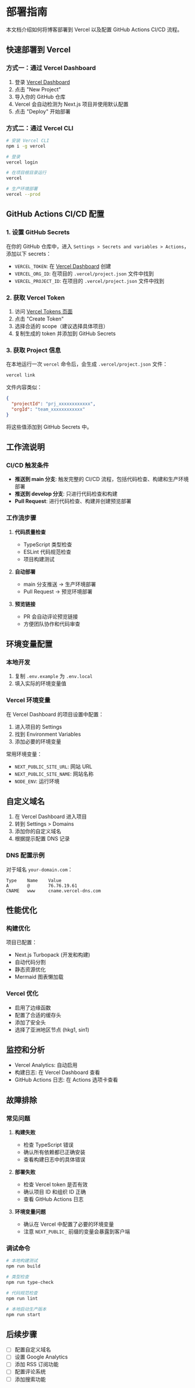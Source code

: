 # 部署指南

本文档介绍如何将博客部署到 Vercel 以及配置 GitHub Actions CI/CD 流程。

## 快速部署到 Vercel

### 方式一：通过 Vercel Dashboard

1. 登录 [Vercel Dashboard](https://vercel.com/dashboard)
2. 点击 "New Project"
3. 导入你的 GitHub 仓库
4. Vercel 会自动检测为 Next.js 项目并使用默认配置
5. 点击 "Deploy" 开始部署

### 方式二：通过 Vercel CLI

```bash
# 安装 Vercel CLI
npm i -g vercel

# 登录
vercel login

# 在项目根目录运行
vercel

# 生产环境部署
vercel --prod
```

## GitHub Actions CI/CD 配置

### 1. 设置 GitHub Secrets

在你的 GitHub 仓库中，进入 `Settings > Secrets and variables > Actions`，添加以下 secrets：

- `VERCEL_TOKEN`: 在 [Vercel Dashboard](https://vercel.com/account/tokens) 创建
- `VERCEL_ORG_ID`: 在项目的 `.vercel/project.json` 文件中找到
- `VERCEL_PROJECT_ID`: 在项目的 `.vercel/project.json` 文件中找到

### 2. 获取 Vercel Token

1. 访问 [Vercel Tokens 页面](https://vercel.com/account/tokens)
2. 点击 "Create Token"
3. 选择合适的 scope（建议选择具体项目）
4. 复制生成的 token 并添加到 GitHub Secrets

### 3. 获取 Project 信息

在本地运行一次 `vercel` 命令后，会生成 `.vercel/project.json` 文件：

```bash
vercel link
```

文件内容类似：
```json
{
  "projectId": "prj_xxxxxxxxxxxx",
  "orgId": "team_xxxxxxxxxxxx"
}
```

将这些值添加到 GitHub Secrets 中。

## 工作流说明

### CI/CD 触发条件

- **推送到 main 分支**: 触发完整的 CI/CD 流程，包括代码检查、构建和生产环境部署
- **推送到 develop 分支**: 只进行代码检查和构建
- **Pull Request**: 进行代码检查、构建并创建预览部署

### 工作流步骤

1. **代码质量检查**
   - TypeScript 类型检查
   - ESLint 代码规范检查
   - 项目构建测试

2. **自动部署**
   - main 分支推送 → 生产环境部署
   - Pull Request → 预览环境部署

3. **预览链接**
   - PR 会自动评论预览链接
   - 方便团队协作和代码审查

## 环境变量配置

### 本地开发

1. 复制 `.env.example` 为 `.env.local`
2. 填入实际的环境变量值

### Vercel 环境变量

在 Vercel Dashboard 的项目设置中配置：

1. 进入项目的 Settings
2. 找到 Environment Variables
3. 添加必要的环境变量

常用环境变量：
- `NEXT_PUBLIC_SITE_URL`: 网站 URL
- `NEXT_PUBLIC_SITE_NAME`: 网站名称
- `NODE_ENV`: 运行环境

## 自定义域名

1. 在 Vercel Dashboard 进入项目
2. 转到 Settings > Domains
3. 添加你的自定义域名
4. 根据提示配置 DNS 记录

### DNS 配置示例

对于域名 `your-domain.com`：

```
Type    Name    Value
A       @       76.76.19.61
CNAME   www     cname.vercel-dns.com
```

## 性能优化

### 构建优化

项目已配置：
- Next.js Turbopack (开发和构建)
- 自动代码分割
- 静态资源优化
- Mermaid 图表懒加载

### Vercel 优化

- 启用了边缘函数
- 配置了合适的缓存头
- 添加了安全头
- 选择了亚洲地区节点 (hkg1, sin1)

## 监控和分析

- Vercel Analytics: 自动启用
- 构建日志: 在 Vercel Dashboard 查看
- GitHub Actions 日志: 在 Actions 选项卡查看

## 故障排除

### 常见问题

1. **构建失败**
   - 检查 TypeScript 错误
   - 确认所有依赖都已正确安装
   - 查看构建日志中的具体错误

2. **部署失败**
   - 检查 Vercel token 是否有效
   - 确认项目 ID 和组织 ID 正确
   - 查看 GitHub Actions 日志

3. **环境变量问题**
   - 确认在 Vercel 中配置了必要的环境变量
   - 注意 `NEXT_PUBLIC_` 前缀的变量会暴露到客户端

### 调试命令

```bash
# 本地构建测试
npm run build

# 类型检查
npm run type-check

# 代码规范检查
npm run lint

# 本地启动生产版本
npm run start
```

## 后续步骤

- [ ] 配置自定义域名
- [ ] 设置 Google Analytics
- [ ] 添加 RSS 订阅功能
- [ ] 配置评论系统
- [ ] 添加搜索功能